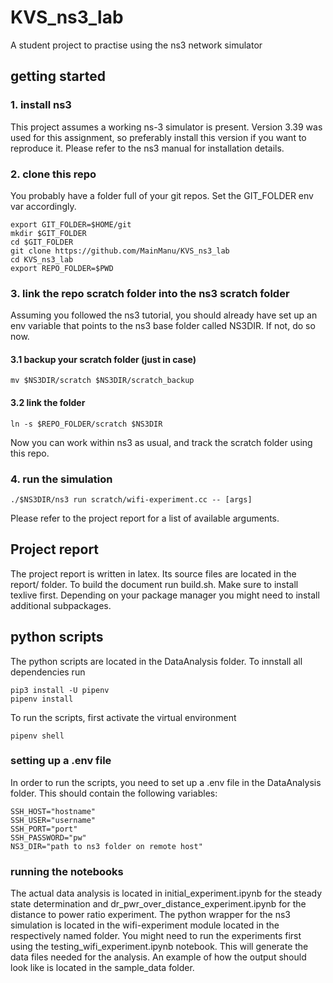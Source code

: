 # KVS_ns3_lab
A student project to practise using the ns3 network simulator

## getting started

### 1. install ns3
This project assumes a working ns-3 simulator is present. Version 3.39 was used for this assignment,
so preferably install this version if you want to reproduce it. Please refer to the ns3 manual for 
installation details.

### 2. clone this repo
You probably have a folder full of your git repos. Set the GIT_FOLDER env var accordingly.

```
export GIT_FOLDER=$HOME/git
mkdir $GIT_FOLDER
cd $GIT_FOLDER
git clone https://github.com/MainManu/KVS_ns3_lab
cd KVS_ns3_lab
export REPO_FOLDER=$PWD
```

### 3. link the repo scratch folder into the ns3 scratch folder

Assuming you followed the ns3 tutorial, you should already have set up an env variable that points to 
the ns3 base folder called NS3DIR. If not, do so now.

#### 3.1 backup your scratch folder (just in case)

```
mv $NS3DIR/scratch $NS3DIR/scratch_backup
```

#### 3.2 link the folder

```
ln -s $REPO_FOLDER/scratch $NS3DIR
```

Now you can work within ns3 as usual, and track the scratch folder using this repo.

### 4. run the simulation

```
./$NS3DIR/ns3 run scratch/wifi-experiment.cc -- [args]
```
Please refer to the project report for a list of available arguments.


## Project report

The project report is written in latex. Its source files are located in the report/ folder. 
To build the document run build.sh. Make sure to install texlive first. Depending on your package 
manager you might need to install additional subpackages.

## python scripts

The python scripts are located in the DataAnalysis folder. To innstall all dependencies run

```
pip3 install -U pipenv
pipenv install
```

To run the scripts, first activate the virtual environment

```
pipenv shell
```

### setting up a .env file
In order to run the scripts, you need to set up a .env file in the DataAnalysis folder.
This should contain the following variables:

```
SSH_HOST="hostname"
SSH_USER="username"
SSH_PORT="port"
SSH_PASSWORD="pw"
NS3_DIR="path to ns3 folder on remote host"
```

### running the notebooks


The actual data analysis is located in initial_experiment.ipynb for the steady state determination and dr_pwr_over_distance_experiment.ipynb for the distance to power ratio experiment. 
The python wrapper for the ns3 simulation is located in the wifi-experiment module located in the respectively named folder.
You might need to run the experiments first using the testing_wifi_experiment.ipynb notebook. This will generate the data files needed for the analysis.
An example of how the output should look like is located in the sample_data folder.